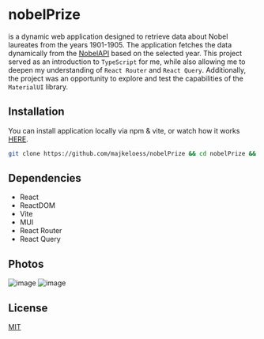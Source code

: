 # nobelPrize
is a dynamic web application designed to retrieve data about Nobel laureates from the years 1901-1905. The application fetches the data dynamically from the [NobelAPI](https://api.nobelprize.org/2.1/nobelPrizes) based on the selected year. This project served as an introduction to `TypeScript` for me, while also allowing me to deepen my understanding of `React Router` and `React Query`. Additionally, the project was an opportunity to explore and test the capabilities of the `MaterialUI` library.



## Installation

You can install application locally via npm & vite, or watch how it works [HERE](https://majkeloess.github.io/nobelPrize/).
```bash
git clone https://github.com/majkeloess/nobelPrize && cd nobelPrize && npm i && npm run dev
```

## Dependencies
- React
- ReactDOM
- Vite
- MUI
- React Router
- React Query

## Photos
![image](https://github.com/majkeloess/nobelPrize/assets/118011581/ec608d3b-cfc8-4e47-bb17-efe3643109e3)
![image](https://github.com/majkeloess/nobelPrize/assets/118011581/3463428e-fb49-4194-b73d-6f35f6a67d90)





## License

[MIT](https://choosealicense.com/licenses/mit/)
